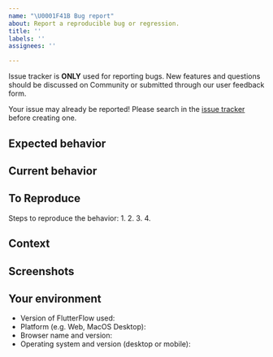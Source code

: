 ```yaml
---
name: "\U0001F41B Bug report"
about: Report a reproducible bug or regression.
title: ''
labels: ''
assignees: ''

---
```


Issue tracker is **ONLY** used for reporting bugs. New features and questions should be discussed on Community or submitted through our user feedback form.

Your issue may already be reported! Please search in the [issue tracker](../) before creating one.

## Expected behavior
<!-- A clear and concise description of what you expected to happen. -->

## Current behavior
<!-- What happens instead of the expected behavior. -->

## To Reproduce
<!-- Code to reproduce can be included if relevant. Please be specific as possible here so we can help diagnose the issue. For example: “1. Create a blank project. 2. Add ___ widget. 3. Open Properties Panel. 4. See error.”. -->

Steps to reproduce the behavior:
1.
2.
3.
4.

## Context
<!-- How has this issue affected you? What are you trying to accomplish? -->

## Screenshots
<!-- If applicable, add screenshots to help explain your problem. -->

## Your environment
<!--- Include relevant details about the environment you experienced the bug in -->
* Version of FlutterFlow used: 
* Platform (e.g. Web, MacOS Desktop): 
* Browser name and version: 
* Operating system and version (desktop or mobile):
